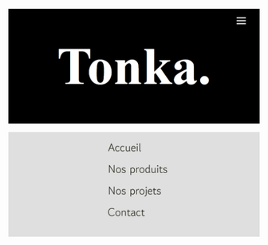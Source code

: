 ![Screenshot](https://github.com/AnneDupin/Anim_Menu-Tonka-Greensock/blob/main/Anim_Menu%20TONKA%20(GreenSock)/FireShot%20Capture%20018%20-%20GreenSock%20(GSAP)%20Menu%20-%20127.0.0.1.png)

![Screenshot](https://github.com/AnneDupin/Anim_Menu-Tonka-Greensock/blob/main/Anim_Menu%20TONKA%20(GreenSock)/FireShot%20Capture%20020%20-%20GreenSock%20(GSAP)%20Menu%20-%20127.0.0.1.png)
